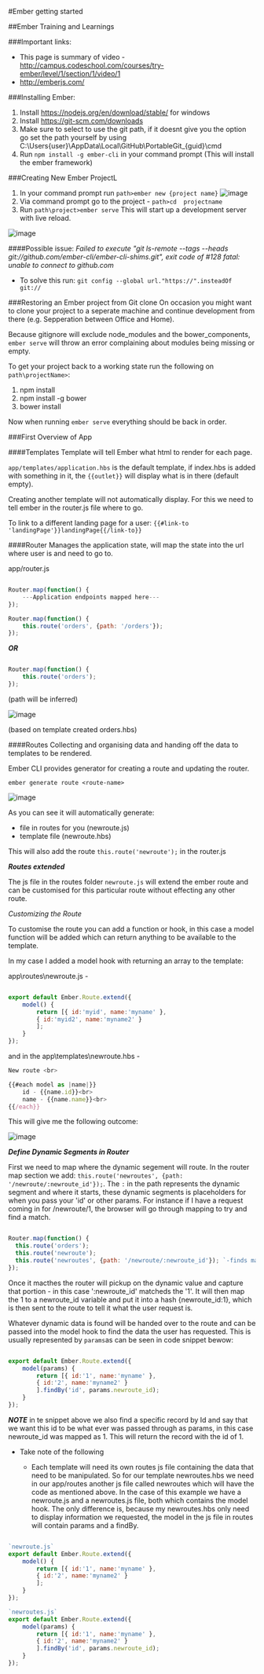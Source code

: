 #Ember getting started

##Ember Training and Learnings

###Important links:
* This page is summary of video - http://campus.codeschool.com/courses/try-ember/level/1/section/1/video/1
* http://emberjs.com/

###Installing Ember:
1. Install https://nodejs.org/en/download/stable/ for windows
2. Install https://git-scm.com/downloads 
3. Make sure to select to use the git path, if it doesnt give you the option go set the path yourself by using
	C:\Users\{user}\AppData\Local\GitHub\PortableGit_{guid}\cmd
4. Run `npm install -g ember-cli` in your command prompt (This will install the ember framework)

###Creating New Ember ProjectL
1. In your command prompt run `path>ember new {project name}`
![image](https://cloud.githubusercontent.com/assets/17876815/13810352/b1a5e670-eb6f-11e5-86ff-3f18bd7fcc69.png)
2. Via command prompt go to the project - `path>cd  projectname`
3. Run `path\project>ember serve`
  This will start up a development server with live reload.
  
  ![image](https://cloud.githubusercontent.com/assets/17876815/13811555/ceb81aec-eb76-11e5-87ee-34d72ae912f3.png)
	
####Possible issue:
_Failed to execute "git ls-remote --tags --heads git://github.com/ember-cli/ember-cli-shims.git", exit code of #128
fatal: unable to connect to github.com_ 
* To solve this run:
	`git config --global url."https://".insteadOf git://`

###Restoring an Ember project from Git clone
On occasion you might want to clone your project to a seperate machine and continue development from there (e.g. Sepperation between Office and Home).

Because gitignore will exclude node_modules and the bower_components, `ember serve` will throw an error complaining about modules being missing or empty.

To get your project back to a working state run the following on `path\projectName>`:

1. npm install
2. npm install -g bower
3. bower install

Now when running `ember serve` everything should be back in order.

###First Overview of App

####Templates
Template will tell Ember what html to render for each page.

`app/templates/application.hbs` is the default template, if index.hbs is added with something in it, the `{{outlet}}` will display what is in there (default empty).

Creating another template will not automatically display. For this we need to tell ember in the router.js file where to go.

To link to a different landing page for a user:
`{{#link-to 'landingPage'}}landingPage{{/link-to}}` 

####Router
Manages the application state, will map the state into the url where user is and need to go to.

app/router.js

```javascript

Router.map(function() {
    ---Application endpoints mapped here---
});

Router.map(function() {
    this.route('orders', {path: '/orders'});
});

```

___OR___

```javascript

Router.map(function() {
    this.route('orders');
});

```

(path will be inferred)

![image](https://cloud.githubusercontent.com/assets/17876815/13815628/a570b224-eb8b-11e5-8cf7-23d70b6b9fc8.png)

(based on template created orders.hbs)

####Routes
Collecting and organising data and handing off the data to templates to be rendered.

Ember CLI provides generator for creating a route and updating the router.

`ember generate route <route-name>`

![image](https://cloud.githubusercontent.com/assets/17876815/13903700/eda41498-ee86-11e5-81cf-f6f3c2a96a09.png)

As you can see it will automatically generate:
* file in routes for you (newroute.js)
* template file (newroute.hbs)

This will also add the route `this.route('newroute');` in the router.js

___Routes extended___

The js file in the routes folder `newroute.js` will extend the ember route and can be customised for this 
particular route without effecting any other route.

_Customizing the Route_

To customise the route you can add a function or hook, in this case a model function will be added which can return anything
to be available to the template.

In my case I added a model hook with returning an array to the template:

app\routes\newroute.js - 

```javascript

export default Ember.Route.extend({
    model() {
        return [{ id:'myid', name:'myname' },
        { id:'myid2', name:'myname2' }
        ];
    }
});

```

and in the app\templates\newroute.hbs - 

```javascript
New route <br>

{{#each model as |name|}}
    id - {{name.id}}<br>
    name - {{name.name}}<br>
{{/each}}

```

This will give me the following outcome:

![image](https://cloud.githubusercontent.com/assets/17876815/13903882/e001aed0-ee8c-11e5-88a5-c0abf025a1de.png)

___Define Dynamic Segments in Router___

First we need to map where the dynamic segement will route. In the router map section we add: `this.route('newroutes', {path: '/newroute/:newroute_id'});`.
The `:` in the path represents the dynamic segment and where it starts, these dynamic segments is placeholders for when you pass your 'id' or other params.
For instance if I have a request coming in for /newroute/1, the browser will go through mapping to try and find a match.

```javascript

Router.map(function() {
  this.route('orders');
  this.route('newroute');
  this.route('newroutes', {path: '/newroute/:newroute_id'}); `-finds match here for /newroute/1 and will then navigate to newroutes template`
});

``` 

Once it macthes the router will pickup on the dynamic value and capture that portion - in this case ':newroute_id' matcheds the '1'.
It will then map the 1 to a newroute_id variable and put it into a hash {newroute_id:1}, which is then sent to the route to tell it what the user request is.

Whatever dynamic data is found will be handed over to the route and can be passed into the model hook to find the data the user has requested. This is usually represented by `params`as can be seen in code snippet bewow:

```javascript

export default Ember.Route.extend({
    model(params) {
        return [{ id:'1', name:'myname' },
        { id:'2', name:'myname2' }
        ].findBy('id', params.newroute_id);
    }
});

```
___NOTE___ in te snippet above we also find a specific record by Id and say that we want this id to be what ever was passed through
 as params, in this case newroute_id was mapped as 1. This will return the record with the id of 1.
 
 * Take note of the following
 
    * Each template will need its own routes js file containing the data that need to be manipulated. So for our template newroutes.hbs we need in our app/routes
     another js file called newroutes which will have the code as mentioned above. In the case of this example we have a newroute.js and a newroutes.js file, both which contains the model hook. The only difference is,
     because my newroutes.hbs only need to display information we requested, the model in the js file in routes will contain params and a findBy.
     
```javascript

`newroute.js`
export default Ember.Route.extend({
    model() {
        return [{ id:'1', name:'myname' },
        { id:'2', name:'myname2' }
        ];
    }
});

`newroutes.js`
export default Ember.Route.extend({
    model(params) {
        return [{ id:'1', name:'myname' },
        { id:'2', name:'myname2' }
        ].findBy('id', params.newroute_id);
    }
});

```
       

 

  
